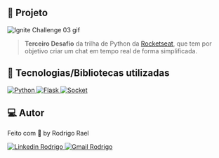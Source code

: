 ## :page_with_curl: Projeto

![Ignite Challenge 03 gif](https://github.com/Rodrigo001-dev/ignite-python/blob/main/desafios/ignite-challenge-03/.github/images/realtime-chat.gif)

> <b>Terceiro Desafio</b> da trilha de Python da [Rocketseat](https://github.com/Rocketseat), que tem por objetivo criar um chat em tempo real de forma simplificada.

## 🚀 Tecnologias/Bibliotecas utilizadas

<a href="https://www.python.org/" target="_blank"> <img src="https://img.shields.io/badge/-Python-BD9100?style=flat-square&logo=Python&logoColor=white" alt="Python"> </a>
<a href="https://flask.palletsprojects.com/en/3.0.x/" target="_blank"> <img src="https://img.shields.io/badge/-Flask-ECEDFEFF?style=flat-square&logo=Flask&logoColor=white" alt="Flask"> </a>
<a href="https://socket.io/" target="_blank"> <img src="https://img.shields.io/badge/-Socket-121214?style=flat-square&logo=Socket.io&logoColor=white" alt="Socket"> </a>

## 💻 Autor

Feito com 💜 by Rodrigo Rael

<a href="https://www.linkedin.com/in/rodrigo-rael-a7a4b51a9/" target="_blank"> <img src="https://img.shields.io/badge/-RodrigoRael-blue?style=flat-square&logo=Linkedin&logoColor=white&link=https" alt="Linkedin Rodrigo"> </a>
<a href="https://img.shields.io/badge/-rodrigorael53@gmail.com-c14438?style=flat-square&logo=Gmail&logoColor=white&link=mailto:rodrigorael53@gmail.com" target="_blank"> <img src="https://img.shields.io/badge/-rodrigorael53@gmail.com-c14438?style=flat-square&logo=Gmail&logoColor=white&link=mailto:rodrigorael53@gmail.com" alt="Gmail Rodrigo"> </a>
